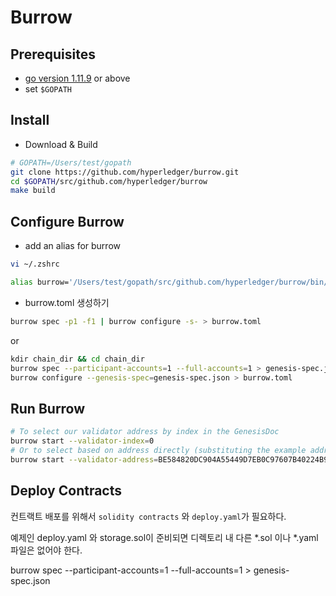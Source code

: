 # Burrow

## Prerequisites

* [go version 1.11.9](https://golang.org/dl/) or above
* set `$GOPATH`

## Install

* Download & Build
```bash
# GOPATH=/Users/test/gopath
git clone https://github.com/hyperledger/burrow.git
cd $GOPATH/src/github.com/hyperledger/burrow
make build
```

## Configure Burrow

* add an alias for burrow
```bash
vi ~/.zshrc

alias burrow='/Users/test/gopath/src/github.com/hyperledger/burrow/bin/burrow'
```

* burrow.toml 생성하기
```bash
burrow spec -p1 -f1 | burrow configure -s- > burrow.toml
```
or  
```bash
kdir chain_dir && cd chain_dir
burrow spec --participant-accounts=1 --full-accounts=1 > genesis-spec.json
burrow configure --genesis-spec=genesis-spec.json > burrow.toml
```

## Run Burrow

```bash
# To select our validator address by index in the GenesisDoc
burrow start --validator-index=0
# Or to select based on address directly (substituting the example address below with your validator's):
burrow start --validator-address=BE584820DC904A55449D7EB0C97607B40224B96E
```

## Deploy Contracts
컨트랙트 배포를 위해서 `solidity contracts` 와 `deploy.yaml`가 필요하다. 

예제인 deploy.yaml 와 storage.sol이 준비되면 디렉토리 내 다른 *.sol 이나 *.yaml 파일은 없어야 한다.


burrow spec --participant-accounts=1 --full-accounts=1 > genesis-spec.json
